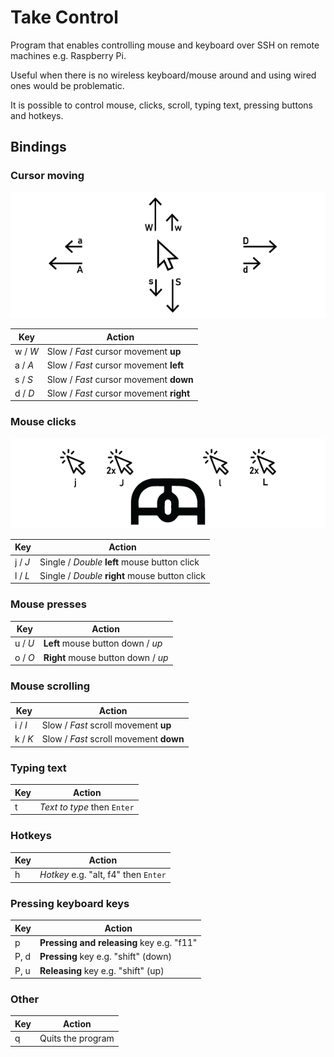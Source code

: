 # Take Control

Program that enables controlling mouse and keyboard over SSH on remote machines e.g. Raspberry Pi.

Useful when there is no wireless keyboard/mouse around and using wired ones would be problematic.

It is possible to control mouse, clicks, scroll, typing text, pressing buttons and hotkeys.


## Bindings

### Cursor moving
![Cursor moving image](/assets/cursor_moving.png "Cursor moving image")

| Key | Action |
| - | - |
| w / _W_ | Slow / _Fast_ cursor movement __up__ |
| a / _A_ | Slow / _Fast_ cursor movement __left__ |
| s / _S_ | Slow / _Fast_ cursor movement __down__ |
| d / _D_ | Slow / _Fast_ cursor movement __right__ |

### Mouse clicks
![Mouse clicks image](/assets/mouse_clicks.png "Mouse clicks image")

| Key | Action |
| - | - |
| j / _J_ | Single / _Double_ __left__ mouse button click |
| l / _L_ | Single / _Double_ __right__ mouse button click |

### Mouse presses

| Key | Action |
| - | - |
| u / _U_ | __Left__ mouse button down / _up_ |
| o / _O_ | __Right__ mouse button down / _up_ |

### Mouse scrolling

| Key | Action |
| - | - |
| i / _I_ | Slow / _Fast_ scroll movement __up__ |
| k / _K_ | Slow / _Fast_ scroll movement __down__ |

### Typing text

| Key | Action |
| - | - |
| t | _Text to type_ then `Enter` |

### Hotkeys

| Key | Action |
| - | - |
| h | _Hotkey_ e.g. "alt, f4" then `Enter` |

### Pressing keyboard keys

| Key | Action |
| - | - |
| p | __Pressing and releasing__ key e.g. "f11" |
| P, d | __Pressing__ key e.g. "shift" (down) |
| P, u | __Releasing__ key e.g. "shift" (up) |

### Other

| Key | Action |
| - | - |
| q | Quits the program |

